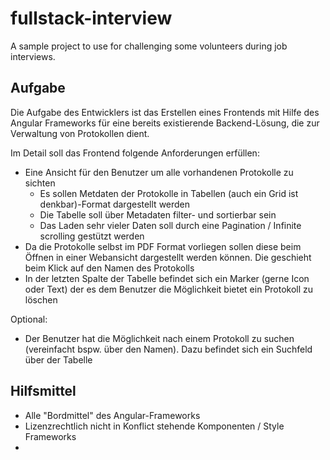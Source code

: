 # fullstack-interview
A sample project to use for challenging some volunteers during job interviews.

## Aufgabe

Die Aufgabe des Entwicklers ist das Erstellen eines Frontends mit Hilfe des Angular Frameworks für eine bereits existierende Backend-Lösung, die zur Verwaltung von Protokollen dient.

Im Detail soll das Frontend folgende Anforderungen erfüllen:
  - Eine Ansicht für den Benutzer um alle vorhandenen Protokolle zu sichten
    * Es sollen Metdaten der Protokolle in Tabellen (auch ein  Grid ist denkbar)-Format dargestellt werden
    * Die Tabelle soll über Metadaten filter- und sortierbar sein
    * Das Laden sehr vieler Daten soll durch eine Pagination / Infinite scrolling gestützt werden
  - Da die Protokolle selbst im PDF Format vorliegen sollen diese beim Öffnen in einer Webansicht dargestellt werden können.  Die geschieht beim Klick auf den Namen des Protokolls
  - In der letzten Spalte der Tabelle befindet sich ein Marker (gerne Icon oder Text) der es dem Benutzer die Möglichkeit bietet ein Protokoll zu löschen
  
  Optional:
  - Der Benutzer hat die Möglichkeit nach einem Protokoll zu suchen (vereinfacht bspw. über den Namen). Dazu befindet sich ein Suchfeld über der Tabelle
 
## Hilfsmittel

- Alle "Bordmittel" des Angular-Frameworks
- Lizenzrechtlich nicht in Konflict stehende Komponenten / Style Frameworks
-    
